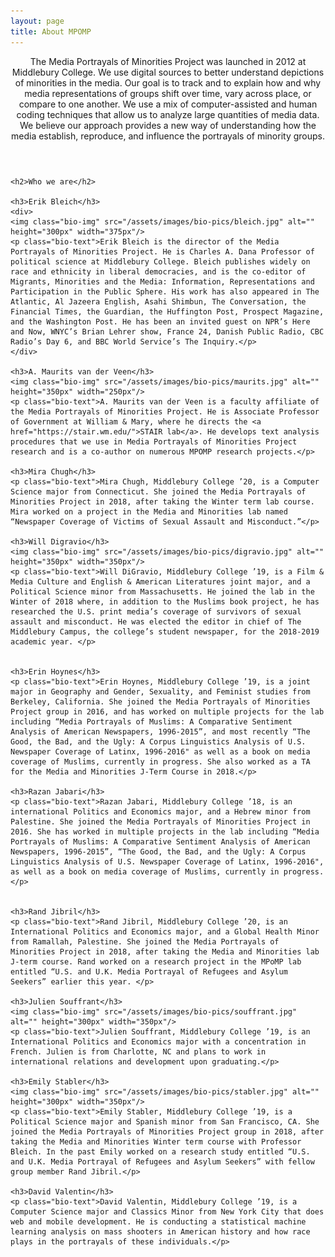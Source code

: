 ```yaml
---
layout: page
title: About MPOMP
---
```

<!-- Post -->
<section class="post">
    <header class="major">
        <!-- <span class="date"></span> -->
        <p>The Media Portrayals of Minorities Project was launched in 2012 at Middlebury College. We use digital sources to better understand depictions of minorities in the media. Our goal is to track and to explain how and why media representations of groups shift over time, vary across place, or compare to one another. We use a mix of computer-assisted and human coding techniques that allow us to analyze large quantities of media data. We believe our approach provides a new way of understanding how the media establish, reproduce, and influence the portrayals of minority groups.</p>
    </header>

    <h2>Who we are</h2>

    <h3>Erik Bleich</h3>
    <div>
    <img class="bio-img" src="/assets/images/bio-pics/bleich.jpg" alt="" height="300px" width="375px"/>
    <p class="bio-text">Erik Bleich is the director of the Media Portrayals of Minorities Project. He is Charles A. Dana Professor of political science at Middlebury College. Bleich publishes widely on race and ethnicity in liberal democracies, and is the co-editor of Migrants, Minorities and the Media: Information, Representations and Participation in the Public Sphere. His work has also appeared in The Atlantic, Al Jazeera English, Asahi Shimbun, The Conversation, the Financial Times, the Guardian, the Huffington Post, Prospect Magazine, and the Washington Post. He has been an invited guest on NPR’s Here and Now, WNYC’s Brian Lehrer show, France 24, Danish Public Radio, CBC Radio’s Day 6, and BBC World Service’s The Inquiry.</p>
    </div>

    <h3>A. Maurits van der Veen</h3>
    <img class="bio-img" src="/assets/images/bio-pics/maurits.jpg" alt="" height="350px" width="250px"/>
    <p class="bio-text">A. Maurits van der Veen is a faculty affiliate of the Media Portrayals of Minorities Project. He is Associate Professor of Government at William & Mary, where he directs the <a href="https://stair.wm.edu/">STAIR lab</a>. He develops text analysis procedures that we use in Media Portrayals of Minorities Project research and is a co-author on numerous MPOMP research projects.</p>

    <h3>Mira Chugh</h3>
    <p class="bio-text">Mira Chugh, Middlebury College ’20, is a Computer Science major from Connecticut. She joined the Media Portrayals of Minorities Project in 2018, after taking the Winter term lab course. Mira worked on a project in the Media and Minorities lab named “Newspaper Coverage of Victims of Sexual Assault and Misconduct.”</p>

    <h3>Will Digravio</h3>
    <img class="bio-img" src="/assets/images/bio-pics/digravio.jpg" alt="" height="350px" width="350px"/>
    <p class="bio-text">Will DiGravio, Middlebury College ’19, is a Film & Media Culture and English & American Literatures joint major, and a Political Science minor from Massachusetts. He joined the lab in the Winter of 2018 where, in addition to the Muslims book project, he has researched the U.S. print media’s coverage of survivors of sexual assault and misconduct. He was elected the editor in chief of The Middlebury Campus, the college’s student newspaper, for the 2018-2019 academic year. </p>


    <h3>Erin Hoynes</h3>
    <p class="bio-text">Erin Hoynes, Middlebury College ’19, is a joint major in Geography and Gender, Sexuality, and Feminist studies from Berkeley, California. She joined the Media Portrayals of Minorities Project group in 2016, and has worked on multiple projects for the lab including “Media Portrayals of Muslims: A Comparative Sentiment Analysis of American Newspapers, 1996-2015”, and most recently “The Good, the Bad, and the Ugly: A Corpus Linguistics Analysis of U.S. Newspaper Coverage of Latinx, 1996-2016" as well as a book on media coverage of Muslims, currently in progress. She also worked as a TA for the Media and Minorities J-Term Course in 2018.</p>

    <h3>Razan Jabari</h3>
    <p class="bio-text">Razan Jabari, Middlebury College ’18, is an international Politics and Economics major, and a Hebrew minor from Palestine. She joined the Media Portrayals of Minorities Project in 2016. She has worked in multiple projects in the lab including “Media Portrayals of Muslims: A Comparative Sentiment Analysis of American Newspapers, 1996-2015”, “The Good, the Bad, and the Ugly: A Corpus Linguistics Analysis of U.S. Newspaper Coverage of Latinx, 1996-2016", as well as a book on media coverage of Muslims, currently in progress. </p>


    <h3>Rand Jibril</h3>
    <p class="bio-text">Rand Jibril, Middlebury College ’20, is an International Politics and Economics major, and a Global Health Minor from Ramallah, Palestine. She joined the Media Portrayals of Minorities Project in 2018, after taking the Media and Minorities lab J-term course. Rand worked on a research project in the MPoMP lab entitled “U.S. and U.K. Media Portrayal of Refugees and Asylum Seekers” earlier this year. </p>

    <h3>Julien Souffrant</h3>
    <img class="bio-img" src="/assets/images/bio-pics/souffrant.jpg" alt="" height="300px" width="350px"/>
    <p class="bio-text">Julien Souffrant, Middlebury College ’19, is an International Politics and Economics major with a concentration in French. Julien is from Charlotte, NC and plans to work in international relations and development upon graduating.</p>

    <h3>Emily Stabler</h3>
    <img class="bio-img" src="/assets/images/bio-pics/stabler.jpg" alt="" height="300px" width="350px"/>
    <p class="bio-text">Emily Stabler, Middlebury College ’19, is a Political Science major and Spanish minor from San Francisco, CA. She joined the Media Portrayals of Minorities Project group in 2018, after taking the Media and Minorities Winter term course with Professor Bleich. In the past Emily worked on a research study entitled “U.S. and U.K. Media Portrayal of Refugees and Asylum Seekers” with fellow group member Rand Jibril.</p>

    <h3>David Valentin</h3>
    <p class="bio-text">David Valentin, Middlebury College ’19, is a Computer Science major and Classics Minor from New York City that does web and mobile development. He is conducting a statistical machine learning analysis on mass shooters in American history and how race plays in the portrayals of these individuals.</p>

</section>
